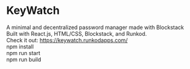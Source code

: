 # KeyWatch
A minimal and decentralized password manager made with Blockstack<br>
Built with React.js, HTML/CSS, Blockstack, and Runkod.<br>
Check it out: https://keywatch.runkodapps.com/
<br>
npm install
<br>
npm run start
<br>
npm run build
